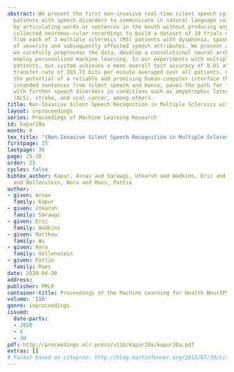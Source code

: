 ```yaml
---
abstract: We present the first non-invasive real-time silent speech system that helps
  patients with speech disorders to communicate in natural language voicelessly, merely
  by articulating words or sentences in the mouth without producing any sounds. We
  collected neuromus-cular recordings to build a dataset of 10 trials of 15 sentences
  from each of 3 multiple sclerosis (MS) patients with dysphonia, spanning a range
  of severity and subsequently affected speech attributes. We present a pipeline wherein
  we carefully preprocess the data, develop a convolutional neural architecture and
  employ personalized machine learning. In our experiments with multiple sclerosis
  patients, our system achieves a mean overall test accuracy of 0.81 at a mean information
  transfer rate of 203.73 bits per minute averaged over all patients. Our work demonstrates
  the potential of a reliable and promising human-computer interface that classifies
  intended sentences from silent speech and hence, paves the path for future work
  with further speech disorders in conditions such as amyotrophic lateral sclerosis
  (ALS), stroke, and oral cancer, among others.
title: Non-Invasive Silent Speech Recognition in Multiple Sclerosis with Dysphonia
layout: inproceedings
series: Proceedings of Machine Learning Research
id: kapur20a
month: 0
tex_title: "{Non-Invasive Silent Speech Recognition in Multiple Sclerosis with Dysphonia}"
firstpage: 25
lastpage: 38
page: 25-38
order: 25
cycles: false
bibtex_author: Kapur, Arnav and Sarawgi, Utkarsh and Wadkins, Eric and Wu, Matthew
  and Hollenstein, Nora and Maes, Pattie
author:
- given: Arnav
  family: Kapur
- given: Utkarsh
  family: Sarawgi
- given: Eric
  family: Wadkins
- given: Matthew
  family: Wu
- given: Nora
  family: Hollenstein
- given: Pattie
  family: Maes
date: 2020-04-30
address: 
publisher: PMLR
container-title: Proceedings of the Machine Learning for Health NeurIPS Workshop
volume: '116'
genre: inproceedings
issued:
  date-parts:
  - 2020
  - 4
  - 30
pdf: http://proceedings.mlr.press/v116/kapur20a/kapur20a.pdf
extras: []
# Format based on citeproc: http://blog.martinfenner.org/2013/07/30/citeproc-yaml-for-bibliographies/
---
```

